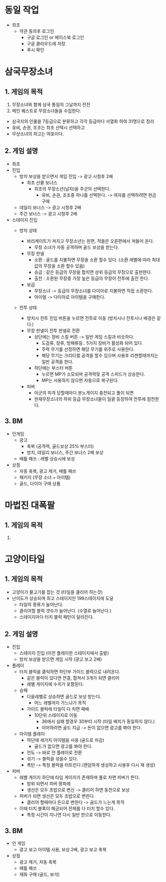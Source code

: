 # 동일 작업
- 최초
  - 약관 동의후 로그인
    - 구글 로그인 or 페이스북 로그인
    - 구글 클라우드에 저장
    - 푸시 확인 
  
# 삼국무장소녀
## 1. 게임의 목적
1) 무장소녀와 함께 삼국 통일의 그날까지 전진
2) 메인 퀘스트로 무장소녀들을 수집한다.
  - 삼국지의 인물을 7등급으로 분류하고 각각 등급마다 서열화 하여 31명으로 정리
  - 유비, 손권, 조조는 최초 선택시 선택하고
  - 무상소녀의 최고는 여포이다.
 
## 2. 게임 설명
- 최초
- 진입
  - 방치 보상을 받으면서 게임 진입 -> 광고 시청후 2배
    - 최초 선물 보너스
      - 최초의 무장소년(남자)을 주군의 선택한다.
        - 유비, 손권, 조조중 하나를 선택한다. -> 여자를 선택하려면 현금 구매 
  - 데일리 보너스 -> 광고 시청후 2배
  - 주간 보너스 -> 광고 시청후 2배     
- 스테이지 진입
  - 방치 상태
    - 바리케이트가 쳐지고 무장소년는 왼편, 적들은 오른편에서 쳐들어 온다.
      - 무장 소녀가 자동 공격하며 골드 보상을 받는다.   
    - 무장 판넬
      - 소환 : 골드를 지불하면 무장을 소환 할수 있다. (소환 레벨에 따라 최대값의 무장을 소환 할수 있음)
      - 승급 : 같은 등급의 무장을 합치면 상위 등급의 무장으로 출현한다.
      - 출전 : 소환된 무장중 가장 높은 등급의 무장이 전투에 출전 한다.
    - 보급
      - 무장소녀 -> 등급의 무장소녀를 다이아로 지불하면 직접 소환한다.
      - 아이템 -> 다이아로 아이템을 구매한다.  

  - 전투 상태
    - 방치시 전투 진입 버튼을 누르면 전투로 이동 (방치시나 전투시나 배경은 같다.)
    - 무장 판넬이 전투 판넬로 전환
      - 상단에는 장비 스킬 버튼 -> 일반 게임 스킬과 비슷하다.
        - 도검류, 창류, 방패류등.. 5가지 장비가 활성화 되어 있다.
        - 주력 무기를 선정하면 해당 무기를 위주로 사용한다.
        - 해당 무기는 크리티컬 공격을 할수 있으며 사용후 리젠할때까지는 일반 공격을 한다. 
      - 하단에는 부스터 버튼
        - 누르면 MP가 소모되며 공격력및 공격 스피드가 상승한다.
        - MP는 사용하지 않으면 자동으로 복구된다.   
    - 피버
      - 아군의 피격 당할때마다 분노게이지 충전되고 풀이 되면
      - 현재무장소녀의 하위 등급 무장소녀들이 일괄 등장하여 전투에 참전한다. 
## 3. BM
- 인게임
  - 광고
    - 축복 (공격력, 골드보상 25% 부스터)
    - 방치, 데일리 보너스, 주간 보너스 2베 보상  
  - 배틀 패쓰 : 레벨 상승시에 보상
- 상점
  - 자동 축복, 광고 제거, 배틀 패쓰
  - 패키지 (무장 소녀 + 아이템)
  - 골드, 다이아 구매 상품  

# 마법진 대폭팔
## 1. 게임의 목적
1) 


# 고양이타일
## 1. 게임의 목적  
- 고양이가 물고기를 잡는 것 (타일을 클리어 하는것)
- 난이도가 상승되며 최고 스테이지인 199스테이지에 도달
  - 타일의 종류가 늘어난다.
  - 클리어할 블럭 갯수가 늘어난다. (수열로 늘어난다.)
  - 스테이지마다 터치 블럭 패턴이 달라진다.

## 2. 게임 설명
- 진입
  - 스테이지 진입 (이전 플레이한 스테이지에서 출발)
  - 방치 보상을 받으면 게임 시작 (광고 보고 2배)
- 플레이
  - 터치 블럭을 클릭하면 하단부 가이드 블럭으로 내려온다.
    - 같은 블럭이 있다면 연결, 합쳐서 3개가 되면 클리어
    - 레벨 게이지에 수치가 포함된다.
  - 승패
    - 다을레벨로 상승하면 골드로 보상 받는다.
      - 어느 레벨까지 가느냐가 목적
    - 가이드 블럭에 타일이 다 차면 패배
      - 10단위 스테이지로 이동
        - 36에서 실패 할경우 30부터 시작 (타일 배치가 동일하지 않다.)
        - 이어하려면 골드 지급 -> 돈이 없으면 광고를 봐야 한다.     
  - 아이템 플레이
    - 하단에 세가지 아이템을 사용 (골드로 차감)
      - 골드가 없으면 광고를 봐야 한다. 
    -  언도 -> 바로 전 플레이로 전환
    - 섞기 -> 블럭을 섞을수 있다.
    - 폭탄 -> 특정 블럭을 터트린다.(랜덤하게 생성하고 사용후 다시 재 생성)      
- 피버
  - 레벨 게이지 하단에 타임 게이지가 존재하며 풀로 차면 피버가 뜬다.
    - 밤위 되면서 피버 팡파레
    - 생선은 모두 초밥으로 변신 -> 클리어 하면 동전으로 보상 
  - 피버가 되면 생선은 모두 초밥으로 변한다.
    - 클리어 할때마다 돈으로 변한다 -> 골드가 느는게 목적 
  - 이때 터치 블록이 해금되어 전체를 다 터치 할수 있다.
    - 특정 시간이 지나면 다시 일반 판으로 이동한다.    

## 3. BM
- 인 게임
  - 광고 보고 아이템 사용, 보상 2배, 광고 보고 축복 
- 상점
  - 광고 제거, 자동 축복
  - 베틀 패쓰    
  - 재화 구매 (골드, 보석) 
